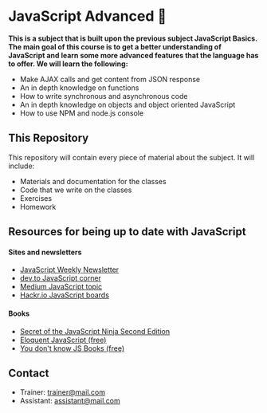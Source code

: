 # JavaScript Advanced 📘
**This is a subject that is built upon the previous subject JavaScript Basics. The main goal of this course is to get a better understanding of JavaScript and learn some more advanced features that the language has to offer. We will learn the following:**
* Make AJAX calls and get content from JSON response
* An in depth knowledge on functions
* How to write synchronous and asynchronous code
* An in depth knowledge on objects and object oriented JavaScript
* How to use NPM and node.js console

## This Repository

This repository will contain every piece of material about the subject. It will include:

* Materials and documentation for the classes 
* Code that we write on the classes
* Exercises
* Homework

## Resources for being up to date with JavaScript

#### Sites and newsletters

* [JavaScript Weekly Newsletter](https://javascriptweekly.com/)
* [dev.to JavaScript corner](https://dev.to/t/javascript)
* [Medium JavaScript topic](https://medium.com/topic/javascript)
* [Hackr.io JavaScript boards](https://hackr.io/tutorials/learn-javascript)

#### Books

* [Secret of the JavaScript Ninja Second Edition](https://www.bookdepository.com/Secrets-of-the-JavaScript-Ninja--Second-Edition/9781617292859)
* [Eloquent JavaScript (free)](https://eloquentjavascript.net/)
* [You don't know JS Books (free)](https://github.com/getify/You-Dont-Know-JS)

## Contact
* Trainer: trainer@mail.com
* Assistant: assistant@mail.com

